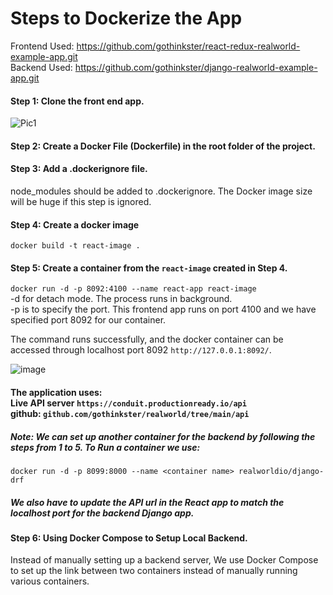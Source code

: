 # Steps to Dockerize the App

Frontend Used: https://github.com/gothinkster/react-redux-realworld-example-app.git <br />
Backend Used: https://github.com/gothinkster/django-realworld-example-app.git

#### Step 1: Clone the front end app.
![Pic1](https://user-images.githubusercontent.com/110366380/182070518-992031a3-8fa5-4d96-9b61-79abf4d5fe55.png)
#### Step 2: Create a Docker File (Dockerfile) in the root folder of the project.
#### Step 3: Add a .dockerignore file.
node_modules should be added to .dockerignore. The Docker image size will be huge if this step is ignored.
#### Step 4: Create a docker image
`docker build -t react-image .`
#### Step 5: Create a container from the `react-image` created in Step 4. <br />
`docker run -d -p 8092:4100 --name react-app react-image` <br />
-d for detach mode. The process runs in background. <br />
-p is to specify the port. This frontend app runs on port 4100 and we have specified port 8092 for our container. <br />

The command runs successfully, and the docker container can be accessed through localhost port 8092 `http://127.0.0.1:8092/`.

![image](https://user-images.githubusercontent.com/110366380/182075567-74d0343e-cad2-4b59-a328-becf4eb0fd6e.png)


#### The application uses: <br />Live API server `https://conduit.productionready.io/api` <br />github: `github.com/gothinkster/realworld/tree/main/api`

##### Note: We can set up another container for the backend by following the steps from 1 to 5. To Run a container we use:<br /> 
`docker run -d -p 8099:8000 --name <container name> realworldio/django-drf` <br />
##### We also have to update the API url in the React app to match the localhost port for the backend Django app.

#### Step 6: Using Docker Compose to Setup Local Backend.
Instead of manually setting up a backend server, We use Docker Compose to set up the link between two containers instead of manually running various containers.


